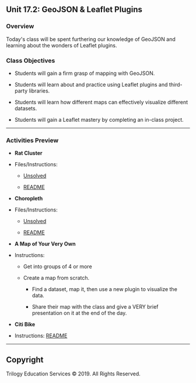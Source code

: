 ## Unit 17.2: GeoJSON & Leaflet Plugins

### Overview

Today's class will be spent furthering our knowledge of GeoJSON and learning about the wonders of Leaflet plugins.

### Class Objectives

* Students will gain a firm grasp of mapping with GeoJSON.

* Students will learn about and practice using Leaflet plugins and third-party libraries.

* Students will learn how different maps can effectively visualize different datasets.

* Students will gain a Leaflet mastery by completing an in-class project.

- - -

### Activities Preview

* **Rat Cluster**
* Files/Instructions:

  * [Unsolved](./Activities/03-Stu_MarkerClusters/Unsolved)

  * [README](./Activities/03-Stu_MarkerClusters/README.md)

* **Choropleth**
* Files/Instructions:

  * [Unsolved](./Activities/04-Par_MoneyChoropleth/Unsolved)

  * [README](./Activities/04-Par_MoneyChoropleth/README.md)

* **A Map of Your Very Own**
* Instructions:

    * Get into groups of 4 or more
    
    * Create a map from scratch. 
        
        * Find a dataset, map it, then use a new plugin to visualize the data.

        * Share their map with the class and give a VERY brief presentation on it at the end of the day.

* **Citi Bike**
* Instructions: [README](Activities/01-Stu_CitiBike/README.md)

- - -

## Copyright

Trilogy Education Services © 2019. All Rights Reserved.
